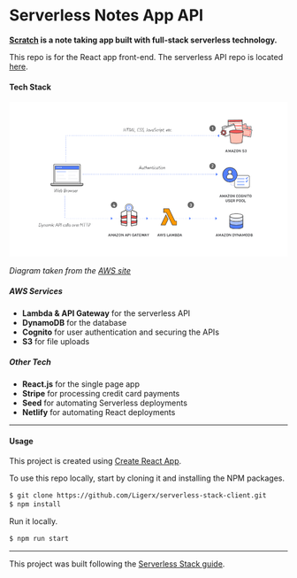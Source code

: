 # Serverless Notes App API

__[Scratch](https://ligerx-serverless-notes-app.netlify.com/) is a note taking app built with full-stack serverless technology.__

This repo is for the React app front-end. The serverless API repo is located [here](https://github.com/Ligerx/serverless-stack-api).

#### Tech Stack

![Serverless Diagram](./serverless-diagram.png)

_Diagram taken from the [AWS site](https://aws.amazon.com/getting-started/projects/build-serverless-web-app-lambda-apigateway-s3-dynamodb-cognito/)_

##### AWS Services
- __Lambda & API Gateway__ for the serverless API
- __DynamoDB__ for the database
- __Cognito__ for user authentication and securing the APIs
- __S3__ for file uploads

##### Other Tech
- __React.js__ for the single page app
- __Stripe__ for processing credit card payments
- __Seed__ for automating Serverless deployments
- __Netlify__ for automating React deployments

---

#### Usage

This project is created using [Create React App](https://github.com/facebookincubator/create-react-app).

To use this repo locally, start by cloning it and installing the NPM packages.

``` bash
$ git clone https://github.com/Ligerx/serverless-stack-client.git
$ npm install
```

Run it locally.

``` bash
$ npm run start
```

---

This project was built following the [Serverless Stack guide](https://serverless-stack.com/).

